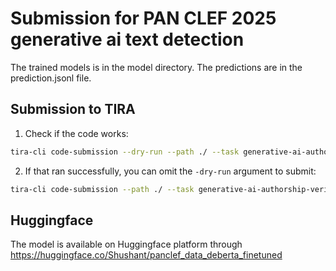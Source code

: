 # Submission for PAN CLEF 2025 generative ai text detection

The trained models is in the model directory. 
The predictions are in the prediction.jsonl file.


## Submission to TIRA
1. Check if the code works:
  ```bash
  tira-cli code-submission --dry-run --path ./ --task generative-ai-authorship-verification-panclef-2025 --dataset pan25-generative-ai-detection-smoke-test-20250428-training --mount-hf-model Shushant/panclef_data_deberta_finetuned --command 'python3 inferece_deberta.py --input_dir $inputDataset/dataset.jsonl --output $outputDir/predictions.jsonl'
  ```

2. If that ran successfully, you can omit the `-dry-run` argument to submit:
  ```bash
  tira-cli code-submission --path ./ --task generative-ai-authorship-verification-panclef-2025 --dataset pan25-generative-ai-detection-smoke-test-20250428-training --mount-hf-model Shushant/panclef_data_deberta_finetuned --command
  ```

## Huggingface 
The model is available on Huggingface platform through 
https://huggingface.co/Shushant/panclef_data_deberta_finetuned
